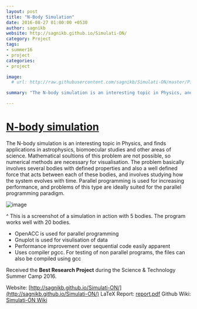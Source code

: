 ```yaml
---
layout: post
title: "N-Body Simulation"
date: 2016-08-27 01:00:00 +0530
author: sagnikb
website: http://sagnikb.github.io/Simulati-ON/
category: Project
tags:
- summer16
- project
categories:
- project

image:
  # url: http://raw.githubusercontent.com/sagnikb/Simulati-ON/master/Pics/simulation.jpg

summary: "The N-body simulation is an interesting topic in Physics, and finds applications in astrophysics, biomoecular studies"

---
```


# [N-body simulation](http://sagnikb.github.io/Simulati-ON/)

The N-body simulation is an interesting topic in Physics, and finds applications in astrophysics, biomoecular studies and other areas of science. Mathematical soultions of this problem are not possible, so numerical methods are necessary for visualisation. The problem basically involves several bodies with defined properties and also a well defined force that acts between each of these bodies, and involves studying how the system evolves with time. Parallel programming is used for increasing performance, and problems of this type are ideally suited for the parallel programming paradigm.

![image](https://upload.wikimedia.org/wikipedia/commons/b/b0/Galaxy_cluster_sim.png)

^ This is a screenshot of a simulation in action with 5 bodies. The program works well with 20 bodies.

* OpenACC is used for parallel programming
* Gnuplot is used for visulisation of data
* Performance improvement over sequential code easily apparent
* Uses compiler pgcc. For testing of non parallel programs, the files can also be compiled using gcc

Received the **Best Research Project** during the Science & Technology Summer
Camp 2016.

Website: [http://sagnikb.github.io/Simulati-ON/](http://sagnikb.github.io/Simulati-ON/)
LaTeX Report: [report.pdf](http://github.com/sagnikb/documentation/report.pdf)
Github Wiki: [Simulati-ON Wiki](https://github.com/sagnikb/Simulati-ON/wiki)
